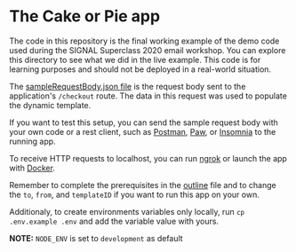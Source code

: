 # The Cake or Pie app

The code in this repository is the final working example of the demo code used during the SIGNAL Superclass 2020 email workshop. You can explore this directory to see what we did in the live example. This code is for learning purposes and should not be deployed in a real-world situation.

The [sampleRequestBody.json file](sampleRequestBody.json) is the request body sent to the application's `/checkout` route. The data in this request was used to populate the dynamic template.

If you want to test this setup, you can send the sample request body with your own code or a rest client, such as [Postman](https://www.postman.com/), [Paw](https://paw.cloud/), or [Insomnia](https://insomnia.rest/) to the running app.

To receive HTTP requests to localhost, you can run [ngrok](https://ngrok.com/) or launch the app with [Docker](https://www.docker.com/).

Remember to complete the prerequisites in the [outline](../outline.md) file and to change the `to`, `from`, and `templateID` if you want to run this app on your own.

Additionaly, to create environments variables only locally, run `cp .env.example .env` and add the variable value with yours.

**NOTE:** `NODE_ENV` is set to `development` as default